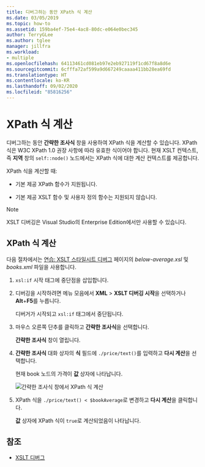 ```yaml
---
title: 디버그하는 동안 XPath 식 계산
ms.date: 03/05/2019
ms.topic: how-to
ms.assetid: 159ba4ef-75e4-4ac8-80dc-e064e0bec345
author: TerryGLee
ms.author: tglee
manager: jillfra
ms.workload:
- multiple
ms.openlocfilehash: 64113461cd081eb97e2eb927119f1cd67f8a8d6e
ms.sourcegitcommit: 6cfffa72af599a9d667249caaaa411bb28ea69fd
ms.translationtype: HT
ms.contentlocale: ko-KR
ms.lasthandoff: 09/02/2020
ms.locfileid: "85816256"
---
```

# <a name="evaluate-xpath-expressions"></a>XPath 식 계산

디버그하는 동안 **간략한 조사식** 창을 사용하여 XPath 식을 계산할 수 있습니다. XPath 식은 W3C XPath 1.0 권장 사항에 따라 유효한 식이어야 합니다. 현재 XSLT 컨텍스트, 즉 **지역** 창의 `self::node()` 노드에서는 XPath 식에 대한 계산 컨텍스트를 제공합니다.

XPath 식을 계산할 때:

- 기본 제공 XPath 함수가 지원됩니다.

- 기본 제공 XSLT 함수 및 사용자 정의 함수는 지원되지 않습니다.

> [!NOTE]
> XSLT 디버깅은 Visual Studio의 Enterprise Edition에서만 사용할 수 있습니다.

## <a name="evaluate-an-xpath-expression"></a>XPath 식 계산

다음 절차에서는 [연습: XSLT 스타일시트 디버그](../xml-tools/walkthrough-debug-an-xslt-style-sheet.md#sample-files) 페이지의 *below-average.xsl* 및 *books.xml* 파일을 사용합니다.

1. `xsl:if` 시작 태그에 중단점을 삽입합니다.

2. 디버깅을 시작하려면 메뉴 모음에서 **XML** > **XSLT 디버깅 시작**을 선택하거나 **Alt**+**F5**를 누릅니다.

   디버거가 시작되고 `xsl:if` 태그에서 중단됩니다.

3. 마우스 오른쪽 단추를 클릭하고 **간략한 조사식**을 선택합니다.

   **간략한 조사식** 창이 열립니다.

4. **간략한 조사식** 대화 상자의 **식** 필드에 `./price/text()`를 입력하고 **다시 계산**을 선택합니다.

   현재 book 노드의 가격이 **값** 상자에 나타납니다.

   ![간략한 조사식 창에서 XPath 식 계산](media/quickwatch-price.png)

5. XPath 식을 `./price/text() < $bookAverage`로 변경하고 **다시 계산**을 클릭합니다.

   **값** 상자에 XPath 식이 `true`로 계산되었음이 나타납니다.

## <a name="see-also"></a>참조

- [XSLT 디버그](../xml-tools/debugging-xslt.md)
